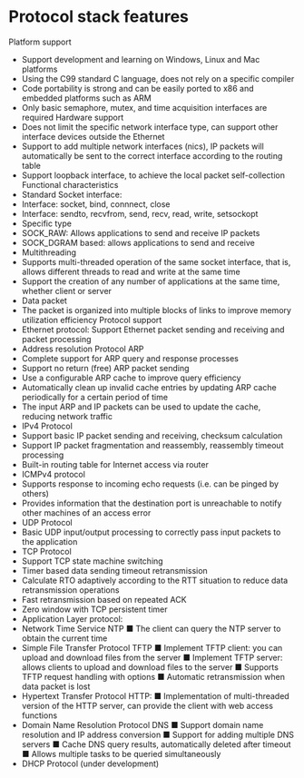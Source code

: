 # Protocol stack features
Platform support
* Support development and learning on Windows, Linux and Mac platforms
* Using the C99 standard C language, does not rely on a specific compiler
* Code portability is strong and can be easily ported to x86 and embedded platforms such as ARM
* Only basic semaphore, mutex, and time acquisition interfaces are required
Hardware support
* Does not limit the specific network interface type, can support other interface devices outside the Ethernet
* Support to add multiple network interfaces (nics), IP packets will automatically be sent to the correct interface according to the routing table
* Support loopback interface, to achieve the local packet self-collection
Functional characteristics
* Standard Socket interface:
* Interface: socket, bind, connnect, close
* Interface: sendto, recvfrom, send, recv, read, write, setsockopt
* Specific type
* SOCK_RAW: Allows applications to send and receive IP packets
* SOCK_DGRAM based: allows applications to send and receive
* Multithreading
* Supports multi-threaded operation of the same socket interface, that is, allows different threads to read and write at the same time
* Support the creation of any number of applications at the same time, whether client or server
* Data packet
* The packet is organized into multiple blocks of links to improve memory utilization efficiency
Protocol support
* Ethernet protocol: Support Ethernet packet sending and receiving and packet processing
* Address resolution Protocol ARP
* Complete support for ARP query and response processes
* Support no return (free) ARP packet sending
* Use a configurable ARP cache to improve query efficiency
* Automatically clean up invalid cache entries by updating ARP cache periodically for a certain period of time
* The input ARP and IP packets can be used to update the cache, reducing network traffic
* IPv4 Protocol
* Support basic IP packet sending and receiving, checksum calculation
* Support IP packet fragmentation and reassembly, reassembly timeout processing
* Built-in routing table for Internet access via router
* ICMPv4 protocol
* Supports response to incoming echo requests (i.e. can be pinged by others)
* Provides information that the destination port is unreachable to notify other machines of an access error
* UDP Protocol
* Basic UDP input/output processing to correctly pass input packets to the application
* TCP Protocol
* Support TCP state machine switching
* Timer based data sending timeout retransmission
* Calculate RTO adaptively according to the RTT situation to reduce data retransmission operations
* Fast retransmission based on repeated ACK
* Zero window with TCP persistent timer
* Application Layer protocol:
* Network Time Service NTP
■ The client can query the NTP server to obtain the current time
* Simple File Transfer Protocol TFTP
■ Implement TFTP client: you can upload and download files from the server
■ Implement TFTP server: allows clients to upload and download files to the server
■ Supports TFTP request handling with options
■ Automatic retransmission when data packet is lost
* Hypertext Transfer Protocol HTTP:
■ Implementation of multi-threaded version of the HTTP server, can provide the client with web access functions
* Domain Name Resolution Protocol DNS
■ Support domain name resolution and IP address conversion
■ Support for adding multiple DNS servers
■ Cache DNS query results, automatically deleted after timeout
■ Allows multiple tasks to be queried simultaneously
* DHCP Protocol (under development)

